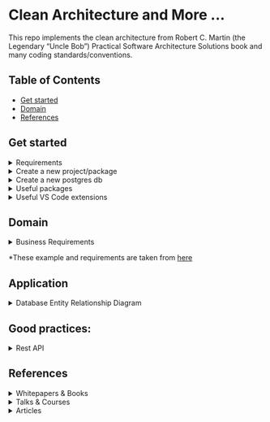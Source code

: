 # Clean Architecture and More ...

This repo implements the clean architecture from Robert C. Martin (the Legendary “Uncle Bob”) Practical Software Architecture Solutions book and many coding standards/conventions.

## Table of Contents
- [Get started](#get-started)
- [Domain](#domain)
- [References](#references)

## Get started

<details>
<summary>Requirements</summary>

- Install nvm
- Install node:
    - Run `nvm install <major.minor.patch>` E.g.: `nvm install 16.14.0`
    - Run `nvm use <major.minor.patch>` E.g.: `nvm use 16.14.0`
- For more details:
    - [Releases](https://nodejs.org/en/about/releases/)

</details>

<details>
<summary>Create a new project/package</summary>

- Create a source folder for your package:
    - all the characters in the package name must be lowercase
    - hyphens are allowed
    - package name length cannot exceed 214
    - See package naming rules [here](https://github.com/npm/validate-npm-package-name/#naming-rules)
- Run `npm init` in your project root folder (see package naming rules below)    
    ```
        package name: (clean-architecture-node) 
        version: (1.0.0)
        description: < your package description >
        entry point: (index.js) app.ts
        test command: test:unit
        git repository: (https://github.com/hamidgasmi/clean-architecture-node.git)
        keywords: nodejs clean-architecture conventions
        author: < your name >
        license: (ISC) MIT
    ```
    - or just: `npm init -y`
- Install dependencies:
    - Projet dependencies: `npm i <package-name> -s` or `npm i <package-name> --save-prod`
    - Dev dependencies: `npm i <package name> --save-dev`
    - Peer dependencies: manual
- More details:
    - [Package naming rules](https://github.com/npm/validate-npm-package-name/#naming-rules)
    - [Incrementing semantic versions in published packages](https://docs.npmjs.com/about-semantic-versioning#incrementing-semantic-versions-in-published-packages)
    - [Using semantic versioning to specify update types your package can accept](https://docs.npmjs.com/about-semantic-versioning#using-semantic-versioning-to-specify-update-types-your-package-can-accept)
    - [Difference between dependencies, devDependencies and peerDependencies](https://www.geeksforgeeks.org/difference-between-dependencies-devdependencies-and-peerdependencies)
    - [More about difference between dependencies, devDependencies and peerDependencies](https://stackoverflow.com/questions/18875674/whats-the-difference-between-dependencies-devdependencies-and-peerdependencies?answertab=scoredesc#tab-top)

</details>

<details>
<summary>Create a new postgres db</summary>

- Docker: `docker run -p 5432:5432 --name postgres-db -e POSTGRES_PASSWORD=password -d postgres`
- Install the `db-migrate` package:
    ```
        npm i db-migrate --save-dev
        npm i db-migrate-pg --save-dev
        npm i db-migrate-plugin-typescript --save-dev
    ```
- Create a `database.json` file with the content below:
    ```json
        {
            "dev": {
                "driver": "pg",
                "user": "postgres",
                "password": "password",
                "host": "localhost",
                "database": "postgres"
            }
        }
    ```

</details>

<details>
<summary>Useful packages</summary>

- shx: 
- husky:
- eslint:
- license-checker:
- nyc:
- sinon:

</details>

<details>
<summary>Useful VS Code extensions</summary>

- Better Comments:

</details>

## Domain

<details>
<summary>Business Requirements</summary>

- 2 main entities: 
    - Student and Course
    - They can exist on their own and have their own life cycle
- Student entity:
    - It can enroll in one or several courses
    - It keeps track of the courses it's enrolled in
- Course entity:
    - It keeps track of the number of students enrolled in it
- Application:
    - It allows the creation and editing of a new `Course` or a new `Student` independently of each other
    - It allows a `Student` to enroll in a `Course` if and only if the student has successfully registered their enrollment in the course
    - It updates its entities accordingly when a `Student` successfully enroll to a `Course`

</details>

*These example and requirements are taken from [here](https://medium.com/@gushakov/clean-domain-driven-design-2236f5430a05)

## Application

<details>
<summary>Database Entity Relationship Diagram</summary>

![database entity relationship diagram](./docs/bdd.drawio.svg)

</details>

## Good practices:

<details>
<summary>Rest API</summary>

- Use unique identifier headers: `x-request-id`, `x-trace-id` or `x-correlation-id`
    - [Correlation IDs for microservices architectures](https://hilton.org.uk/blog/microservices-correlation-id)
- Return resource only when requested: use header `x-return-resource`

</details>


## References

<details>
<summary>Whitepapers & Books</summary>

- [Clean Architecture: A Craftsman's Guide to Software Structure and Design](https://www.goodreads.com/book/show/18043011-clean-architecture)

</details>

<details>
<summary>Talks & Courses</summary>

- The Clean Architecture:
    - [Robert C Martin - Clean Architecture](https://youtu.be/Nltqi7ODZTM)

</details>

<details>
<summary>Articles</summary>

- The Clean Architecture:
    - [The Clean Architecture](https://blog.cleancoder.com/uncle-bob/2012/08/13/the-clean-architecture.html) by Robert C. Martin (2012)
    - [OOP Business Applications: Entity, Boundary, Interactor](https://beberlei.de/2012/08/13/oop_business_applications_entity_boundary_interactor.html) by Benjamin Eberlei (2012)
    - [A couple of thoughts on Clean Architecture](https://blog.sourced-bvba.be/article/2017/02/14/thoughts-on-clean-architecture/) by Lieven Doclo (2017)
    - [Clean Architecture Is Screaming](https://dzone.com/articles/clean-architecture-is-screaming) by Java Zone (2017)
    - [Clean Architecture: Standing on the shoulders of giants](https://herbertograca.com/2017/09/28/clean-architecture-standing-on-the-shoulders-of-giants/) by Herberto Graça (2017)
- Domain-Driven Design:
    - [The Clean Domain-Driven Design](https://medium.com/@gushakov/clean-domain-driven-design-2236f5430a05)

</details>
